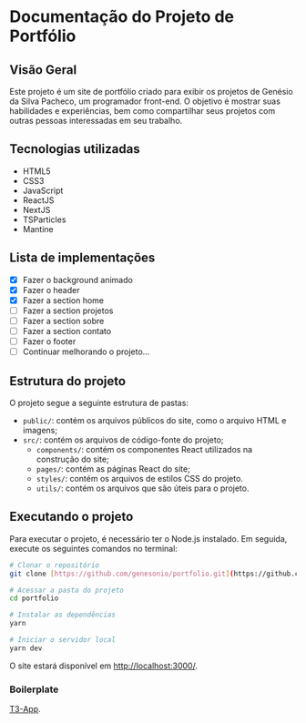 # Documentação do Projeto de Portfólio

## Visão Geral

Este projeto é um site de portfólio criado para exibir os projetos de Genésio da Silva Pacheco, um programador front-end. O objetivo é mostrar suas habilidades e experiências, bem como compartilhar seus projetos com outras pessoas interessadas em seu trabalho.

## Tecnologias utilizadas

* HTML5
* CSS3
* JavaScript
* ReactJS
* NextJS
* TSParticles
* Mantine

## Lista de implementações

* [x] Fazer o background animado
* [x] Fazer o header
* [x] Fazer a section home
* [ ] Fazer a section projetos
* [ ] Fazer a section sobre
* [ ] Fazer a section contato
* [ ] Fazer o footer
* [ ] Continuar melhorando o projeto...

## Estrutura do projeto

O projeto segue a seguinte estrutura de pastas:

* `public/`: contém os arquivos públicos do site, como o arquivo HTML e imagens;
* `src/`: contém os arquivos de código-fonte do projeto;
  * `components/`: contém os componentes React utilizados na construção do site;
  * `pages/`: contém as páginas React do site;
  * `styles/`: contém os arquivos de estilos CSS do projeto.
  * `utils/`: contém os arquivos que são úteis para o projeto.

## Executando o projeto

Para executar o projeto, é necessário ter o Node.js instalado. Em seguida, execute os seguintes comandos no terminal:

``` bash
# Clonar o repositório
git clone [https://github.com/genesonio/portfolio.git](https://github.com/genesonio/portfolio.git)

# Acessar a pasta do projeto
cd portfolio

# Instalar as dependências
yarn

# Iniciar o servidor local
yarn dev
```

O site estará disponível em [http://localhost:3000/](http://localhost:3000/).


### Boilerplate

[T3-App](https://create.t3.gg/).
